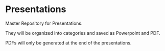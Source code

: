 Presentations
=============

Master Repository for Presentations. 

They will be organized into categories and saved as Powerpoint and PDF. 

PDFs will only be generated at the end of the presentations.

